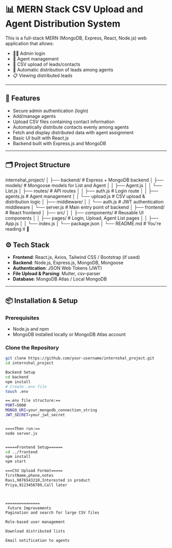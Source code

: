 # 📊 MERN Stack CSV Upload and Agent Distribution System

This is a full-stack MERN (MongoDB, Express, React, Node.js) web application that allows:
- 🧑‍💼 Admin login
- 👥 Agent management
- 📁 CSV upload of leads/contacts
- 🔄 Automatic distribution of leads among agents
- 📋 Viewing distributed leads

---

## 🚀 Features

- Secure admin authentication (login)
- Add/manage agents
- Upload CSV files containing contact information
- Automatically distribute contacts evenly among agents
- Fetch and display distributed data with agent assignment
- Basic UI built with React.js
- Backend built with Express.js and MongoDB

---

## 🗂 Project Structure

internshal_project/
│
├── backend/ # Express + MongoDB backend
│ ├── models/ # Mongoose models for List and Agent
│ │ ├── Agent.js
│ │ └── List.js
│ ├── routes/ # API routes
│ │ ├── auth.js # Login route
│ │ ├── agents.js # Agent management
│ │ └── upload.js # CSV upload & distribution logic
│ ├── middleware/
│ │ └── auth.js # JWT authentication middleware
│ └── server.js # Main entry point of backend
│
├── frontend/ # React frontend
│ ├── src/
│ │ ├── components/ # Reusable UI components
│ │ ├── pages/ # Login, Upload, Agent List pages
│ │ ├── App.js
│ │ └── index.js
│ └── package.json
│
└── README.md # You're reading it 🙂




## ⚙️ Tech Stack

- **Frontend**: React.js, Axios, Tailwind CSS / Bootstrap (if used)
- **Backend**: Node.js, Express.js, MongoDB, Mongoose
- **Authentication**: JSON Web Tokens (JWT)
- **File Upload & Parsing**: Multer, csv-parser
- **Database**: MongoDB Atlas / Local MongoDB

---

## 📦 Installation & Setup

### Prerequisites
- Node.js and npm
- MongoDB installed locally or MongoDB Atlas account

### Clone the Repository
```bash
git clone https://github.com/your-username/internshal_project.git
cd internshal_project

Backend Setup
cd backend
npm install
# Create .env file
touch .env

==.env file structure:==
PORT=5000
MONGO_URI=your_mongodb_connection_string
JWT_SECRET=your_jwt_secret


====Then run:==
node server.js


=====Frontend Setup======
cd ../frontend
npm install
npm start

===CSV Upload Format=====
firstName,phone,notes
Ravi,9876543210,Interested in product
Priya,9123456789,Call later



===============
 Future Improvements
Pagination and search for large CSV files

Role-based user management

Download distributed lists

Email notification to agents













